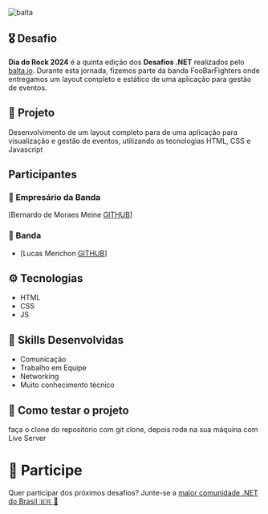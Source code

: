 ![balta](https://baltaio.blob.core.windows.net/static/images/dark/balta-logo.svg)

## 🎖️ Desafio
**Dia do Rock 2024** é a quinta edição dos **Desafios .NET** realizados pelo [balta.io](https://balta.io). Durante esta jornada, fizemos parte da banda FooBarFighters onde entregamos um layout completo e estático de uma aplicação para gestão de eventos.

## 📱 Projeto
Desenvolvimento de um layout completo para de uma aplicação para visualização e gestão de eventos, utilizando as tecnologias HTML, CSS e Javascript

## Participantes
### 🚀 Empresário da Banda
[Bernardo de Moraes Meine [GITHUB](https://github.com/BernardoMeine)]

### 🎸 Banda
* [Lucas Menchon [GITHUB](https://github.com/lucasmenchon)]


## ⚙️ Tecnologias
* HTML
* CSS
* JS

## 🥋 Skills Desenvolvidas
* Comunicação
* Trabalho em Equipe
* Networking
* Muito conhecimento técnico

## 🧪 Como testar o projeto
faça o clone do repositório com git clone, depois rode na sua máquina com Live Server

# 💜 Participe
Quer participar dos próximos desafios? Junte-se a [maior comunidade .NET do Brasil 🇧🇷 💜](https://balta.io/discord)
